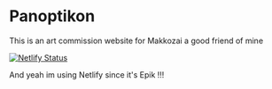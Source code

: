 # Panoptikon

This is an art commission website for Makkozai a good friend of mine

[![Netlify Status](https://api.netlify.com/api/v1/badges/3daf9028-bdfd-4027-b9ed-2d15f7ce1dfc/deploy-status)](https://app.netlify.com/sites/makkozai/deploys)

And yeah im using Netlify since it's Epik !!!
